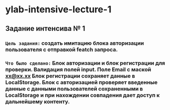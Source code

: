 # ylab-intensive-lecture-1
## Задание интенсива № 1

### `Цель задания:` создать имитацию блока авторизации пользователя с отправкой featch запроса.
### `Что было сделано:` Блок авторизации и блок регистрации для проверки. Валидация полей input. Поле Email с маской xx@xx.xx Блок регистрации сохраняет данные в LocalStorage. Блок с авторизацией проверяет введенные данные с данными пользователей сохраненными в LocalStorage и при нахождении совпадения дает доступ к дальнейшему контенту.